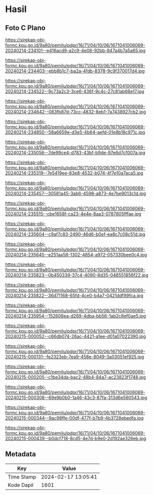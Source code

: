 # Hasil

## Foto C Plano

https://sirekap-obj-formc.kpu.go.id/9a80/pemilu/pdpr/16/71/04/10/06/1671041006069-20240214-234101--e416acd9-a2c9-4e08-92bb-847a4b7a5a65.jpg

https://sirekap-obj-formc.kpu.go.id/9a80/pemilu/pdpr/16/71/04/10/06/1671041006069-20240214-234403--ebb8b1c7-ba2a-4fdb-8378-9c9f370017d4.jpg

https://sirekap-obj-formc.kpu.go.id/9a80/pemilu/pdpr/16/71/04/10/06/1671041006069-20240214-234522--9c73a2c3-3ce6-436f-9c4c-27c81ab68e17.jpg

https://sirekap-obj-formc.kpu.go.id/9a80/pemilu/pdpr/16/71/04/10/06/1671041006069-20240214-234642--083fb87d-73cc-4832-8eb1-7a7438927cb2.jpg

https://sirekap-obj-formc.kpu.go.id/9a80/pemilu/pdpr/16/71/04/10/06/1671041006069-20240214-234850--58a6659e-d3e5-4b64-aefd-01e8b18c971c.jpg

https://sirekap-obj-formc.kpu.go.id/9a80/pemilu/pdpr/16/71/04/10/06/1671041006069-20240214-235056--7de99ce4-d783-43bf-b9de-97e6d7cf007a.jpg

https://sirekap-obj-formc.kpu.go.id/9a80/pemilu/pdpr/16/71/04/10/06/1671041006069-20240214-235319--7e5419ee-83e8-4532-b074-4f7e10a7aca5.jpg

https://sirekap-obj-formc.kpu.go.id/9a80/pemilu/pdpr/16/71/04/10/06/1671041006069-20240214-235457--30581a45-3ab6-4598-a873-4e7be9013c1d.jpg

https://sirekap-obj-formc.kpu.go.id/9a80/pemilu/pdpr/16/71/04/10/06/1671041006069-20240214-235515--cbe1658f-ca23-4e4e-8aa3-0787805fffae.jpg

https://sirekap-obj-formc.kpu.go.id/9a80/pemilu/pdpr/16/71/04/10/06/1671041006069-20240214-235604--c9af7c83-2490-46d6-b0ef-ea8c7c08c51d.jpg

https://sirekap-obj-formc.kpu.go.id/9a80/pemilu/pdpr/16/71/04/10/06/1671041006069-20240214-235645--e251aa58-1302-4854-a972-057330bee0c4.jpg

https://sirekap-obj-formc.kpu.go.id/9a80/pemilu/pdpr/16/71/04/10/06/1671041006069-20240214-235823--0b450339-37c4-4090-8d35-046551856f22.jpg

https://sirekap-obj-formc.kpu.go.id/9a80/pemilu/pdpr/16/71/04/10/06/1671041006069-20240214-235822--36d71168-65fd-4ce0-b4a7-0421ddf99fca.jpg

https://sirekap-obj-formc.kpu.go.id/9a80/pemilu/pdpr/16/71/04/10/06/1671041006069-20240214-235954--152608ea-d269-4dba-bb56-1ab2c8ef0ae5.jpg

https://sirekap-obj-formc.kpu.go.id/9a80/pemilu/pdpr/16/71/04/10/06/1671041006069-20240215-000052--c66db074-26ac-4421-a1ee-d01a07022390.jpg

https://sirekap-obj-formc.kpu.go.id/9a80/pemilu/pdpr/16/71/04/10/06/1671041006069-20240215-000131--fe2323eb-7ea9-458e-8049-3a03051ef925.jpg

https://sirekap-obj-formc.kpu.go.id/9a80/pemilu/pdpr/16/71/04/10/06/1671041006069-20240215-000205--c1be34da-bac2-48b4-84a7-ac23823f1748.jpg

https://sirekap-obj-formc.kpu.go.id/9a80/pemilu/pdpr/16/71/04/10/06/1671041006069-20240215-000308--69e9b0b0-1a46-43c3-87fa-313d6e560543.jpg

https://sirekap-obj-formc.kpu.go.id/9a80/pemilu/pdpr/16/71/04/10/06/1671041006069-20240215-000344--9ac98ffe-00df-477f-b7b9-4b3728ebedfa.jpg

https://sirekap-obj-formc.kpu.go.id/9a80/pemilu/pdpr/16/71/04/10/06/1671041006069-20240215-000439--b0dcf718-8cd5-4e7d-b9e0-2d192ae326eb.jpg


## Metadata

| Key        | Value               |
| ---------- | ------------------- |
| Time Stamp | 2024-02-17 13:05:41 |
| Kode Dapil | 1601                |



